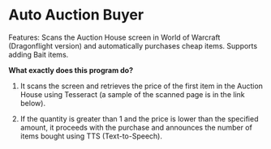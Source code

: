 # Auto Auction Buyer

Features:
Scans the Auction House screen in World of Warcraft (Dragonflight version) and automatically purchases cheap items.
Supports adding Bait items.


<b>What exactly does this program do?</b>

1. It scans the screen and retrieves the price of the first item in the Auction House using Tesseract (a sample of the scanned page is in the link below).


2. If the quantity is greater than 1 and the price is lower than the specified amount, it proceeds with the purchase and announces the number of items bought using TTS (Text-to-Speech).
